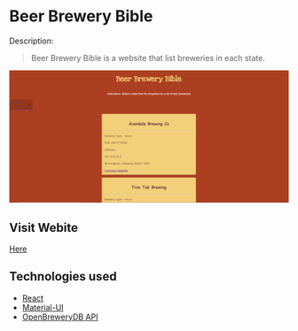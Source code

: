# Beer Brewery Bible

Description:

> Beer Brewery Bible is a website that list breweries in each state.

![Beer Brewery Bible !](public\brewerySite.PNG 'Beer Brewery Bible Website')

## Visit Webite

[Here](https://github.com/Tobias2023/beer-brewery-bible)

## Technologies used

- [React](https://reactjs.org/docs/getting-started.html)
- [Material-UI](https://material-ui.com/)
- [OpenBreweryDB API](https://www.openbrewerydb.org/)
